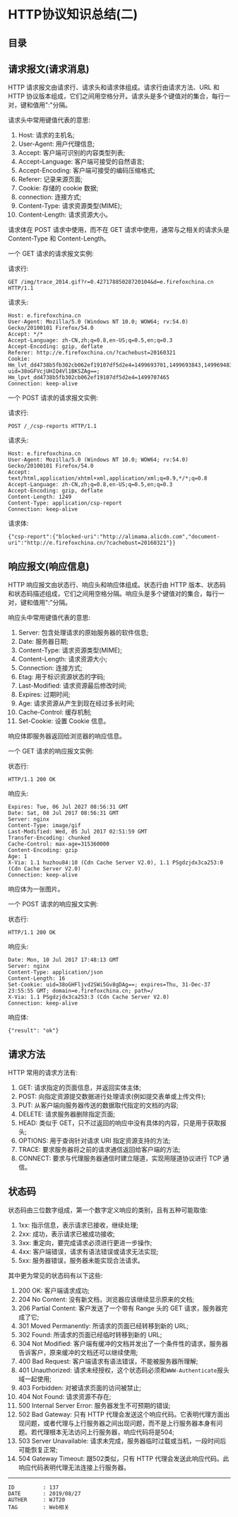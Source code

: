 
# HTTP协议知识总结(二) #

## 目录 ##

## 请求报文(请求消息) ##

HTTP 请求报文由请求行、请求头和请求体组成。请求行由请求方法、URL 和 HTTP 协议版本组成，它们之间用空格分开。请求头是多个键值对的集合，每行一对，键和值用":"分隔。

请求头中常用键值代表的意思:

1. Host: 请求的主机名;
2. User-Agent: 用户代理信息;
3. Accept: 客户端可识别的内容类型列表;
4. Accept-Language: 客户端可接受的自然语言;
5. Accept-Encoding: 客户端可接受的编码压缩格式;
6. Referer: 记录来源页面;
7. Cookie: 存储的 cookie 数据;
8. connection: 连接方式;
9. Content-Type: 请求资源类型(MIME);
10. Content-Length: 请求资源大小。

请求体在 POST 请求中使用，而不在 GET 请求中使用，通常与之相关的请求头是 Content-Type 和 Content-Length。

一个 GET 请求的请求报文实例:

请求行:

```
GET /img/trace_2014.gif?r=0.42717885028720104&d=e.firefoxchina.cn HTTP/1.1
```

请求头:

```
Host: e.firefoxchina.cn
User-Agent: Mozilla/5.0 (Windows NT 10.0; WOW64; rv:54.0) Gecko/20100101 Firefox/54.0
Accept: */*
Accept-Language: zh-CN,zh;q=0.8,en-US;q=0.5,en;q=0.3
Accept-Encoding: gzip, deflate
Referer: http://e.firefoxchina.cn/?cachebust=20160321
Cookie: Hm_lvt_dd4738b5fb302cb062ef19107df5d2e4=1499693701,1499693843,1499694831,1499694996; uid=38oGFVcjUHIQ4Vl1BKSZAg==; Hm_lpvt_dd4738b5fb302cb062ef19107df5d2e4=1499707465
Connection: keep-alive
```

一个 POST 请求的请求报文实例:

请求行:

```
POST /_/csp-reports HTTP/1.1
```

请求头:

```
Host: e.firefoxchina.cn
User-Agent: Mozilla/5.0 (Windows NT 10.0; WOW64; rv:54.0) Gecko/20100101 Firefox/54.0
Accept: text/html,application/xhtml+xml,application/xml;q=0.9,*/*;q=0.8
Accept-Language: zh-CN,zh;q=0.8,en-US;q=0.5,en;q=0.3
Accept-Encoding: gzip, deflate
Content-Length: 1249
Content-Type: application/csp-report
Connection: keep-alive
```

请求体:

```
{"csp-report":{"blocked-uri":"http://alimama.alicdn.com","document-uri":"http://e.firefoxchina.cn/?cachebust=20160321"}}
```

## 响应报文(响应信息) ##

HTTP 响应报文由状态行、响应头和响应体组成。状态行由 HTTP 版本、状态码和状态码描述组成，它们之间用空格分隔。响应头是多个键值对的集合，每行一对，键和值用":"分隔。

响应头中常用键值代表的意思:

1. Server: 包含处理请求的原始服务器的软件信息;
2. Date: 服务器日期;
3. Content-Type: 请求资源类型(MIME);
4. Content-Length: 请求资源大小;
5. Connection: 连接方式;
6. Etag: 用于标识资源状态的字码;
7. Last-Modified: 请求资源最后修改时间;
8. Expires: 过期时间;
9. Age: 请求资源从产生到现在经过多长时间;
10. Cache-Control: 缓存机制;
11. Set-Cookie: 设置 Cookie 信息。

响应体即服务器返回给浏览器的响应信息。

一个 GET 请求的响应报文实例:

状态行:

```
HTTP/1.1 200 OK
```

响应头:

```
Expires: Tue, 06 Jul 2027 08:56:31 GMT
Date: Sat, 08 Jul 2017 08:56:31 GMT
Server: nginx
Content-Type: image/gif
Last-Modified: Wed, 05 Jul 2017 02:51:59 GMT
Transfer-Encoding: chunked
Cache-Control: max-age=315360000
Content-Encoding: gzip
Age: 1
X-Via: 1.1 huzhou84:10 (Cdn Cache Server V2.0), 1.1 PSgdzjdx3ca253:0 (Cdn Cache Server V2.0)
Connection: keep-alive
```

响应体为一张图片。

一个 POST 请求的响应报文实例:

状态行:

```
HTTP/1.1 200 OK
```

响应头:

```
Date: Mon, 10 Jul 2017 17:48:13 GMT
Server: nginx
Content-Type: application/json
Content-Length: 16
Set-Cookie: uid=38oGHFljvd2SWi5Gv8gDAg==; expires=Thu, 31-Dec-37 23:55:55 GMT; domain=e.firefoxchina.cn; path=/
X-Via: 1.1 PSgdzjdx3ca253:3 (Cdn Cache Server V2.0)
Connection: keep-alive
```

响应体:

```
{"result": "ok"}
```

## 请求方法 ##

HTTP 常用的请求方法有:

1. GET: 请求指定的页面信息，并返回实体主体;
2. POST: 向指定资源提交数据进行处理请求(例如提交表单或上传文件);
3. PUT: 从客户端向服务器传送的数据取代指定的文档的内容;
4. DELETE: 请求服务器删除指定页面;
5. HEAD: 类似于 GET，只不过返回的响应中没有具体的内容，只是用于获取报头;
6. OPTIONS: 用于查询针对请求 URI 指定资源支持的方法;
7. TRACE: 要求服务器将之前的请求通信返回给客户端的方法;
8. CONNECT: 要求与代理服务器通信时建立隧道，实现用隧道协议进行 TCP 通信。

## 状态码 ##

状态码由三位数字组成，第一个数字定义响应的类别，且有五种可能取值:

1. 1xx: 指示信息，表示请求已接收，继续处理;
2. 2xx: 成功，表示请求已被成功接收;
3. 3xx: 重定向，要完成请求必须进行更进一步操作;
4. 4xx: 客户端错误，请求有语法错误或请求无法实现;
5. 5xx: 服务器错误，服务器未能实现合法请求。

其中更为常见的状态码有以下这些:

1. 200 OK: 客户端请求成功;
2. 204 No Content: 没有新文档，浏览器应该继续显示原来的文档;
3. 206 Partial Content: 客户发送了一个带有 Range 头的 GET 请求，服务器完成了它;
4. 301 Moved Permanently: 所请求的页面已经转移到新的 URL;
5. 302 Found: 所请求的页面已经临时转移到新的 URL;
6. 304 Not Modified: 客户端有缓冲的文档并发出了一个条件性的请求，服务器告诉客户，原来缓冲的文档还可以继续使用;
7. 400 Bad Request: 客户端请求有语法错误，不能被服务器所理解;
8. 401 Unauthorized: 请求未经授权，这个状态码必须和`WWW-Authenticate`报头域一起使用;
9. 403 Forbidden: 对被请求页面的访问被禁止;
10. 404 Not Found: 请求资源不存在;
11. 500 Internal Server Error: 服务器发生不可预期的错误;
12. 502 Bad Gateway: 只有 HTTP 代理会发送这个响应代码。它表明代理方面出现问题，或者代理与上行服务器之间出现问题，而不是上行服务器本身有问题。若代理根本无法访问上行服务器，响应代码将是504;
13. 503 Server Unavailable: 请求未完成，服务器临时过载或当机，一段时间后可能恢复正常;
14. 504 Gateway Timeout: 跟502类似，只有 HTTP 代理会发送此响应代码。此响应代码表明代理无法连接上行服务器。

---

```
ID         : 137
DATE       : 2019/08/27
AUTHER     : WJT20
TAG        : Web相关
```
